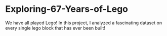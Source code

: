 # Exploring-67-Years-of-Lego
We have all played Lego! In this project, I analyzed a fascinating dataset on every single lego block that has ever been built!
